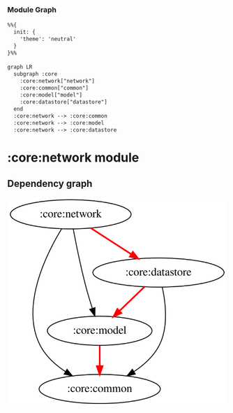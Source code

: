 ### Module Graph

```mermaid
%%{
  init: {
    'theme': 'neutral'
  }
}%%

graph LR
  subgraph :core
    :core:network["network"]
    :core:common["common"]
    :core:model["model"]
    :core:datastore["datastore"]
  end
  :core:network --> :core:common
  :core:network --> :core:model
  :core:network --> :core:datastore
```
# :core:network module
## Dependency graph
![Dependency graph](../../docs/images/graphs-kmp/dep_graph_core_network.svg)
